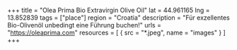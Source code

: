+++
title = "Olea Prima Bio Extravirgin Olive Oil"
lat = 44.961165
lng = 13.852839
tags = ["place"]
region = "Croatia"
description = "Für exzellentes Bio-Olivenöl unbedingt eine Führung buchen!"
urls = "https://oleaprima.com"
resources = [
    { src = "*.jpeg", name = "images" }
]
+++